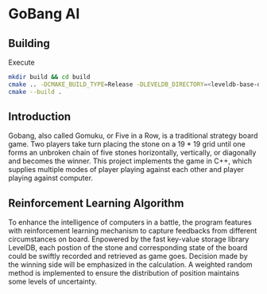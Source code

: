 # GoBang AI 
## Building

Execute
```bash
mkdir build && cd build
cmake .. -DCMAKE_BUILD_TYPE=Release -DLEVELDB_DIRECTORY=<leveldb-base-dir>
cmake --build .
```
## Introduction
Gobang, also called Gomuku, or Five in a Row, is a traditional strategy board game. Two players take turn placing the stone on a 19 * 19 grid until one forms an unbroken chain of five stones horizontally, vertically, or diagonally and becomes the winner. This project implements the game in C++, which supplies multiple modes of player playing against each other and player playing against computer.

## Reinforcement Learning Algorithm
To enhance the intelligence of computers in a battle, the program features with reinforcement learning mechanism to capture feedbacks from different circumstances on board. Enpowered by the fast key-value storage library LevelDB, each postion of the stone and corresponding state of the board could be swiftly recorded and retrieved as game goes. Decision made by the winning side will be emphasized in the calculation. A weighted random method is implemented to ensure the distribution of position maintains some levels of uncertainty.
